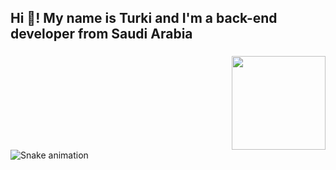 <h2 align="left">Hi 👋! My name is Turki and I'm a back-end developer from Saudi Arabia </h2>


###

<img align="right" height="150" src="https://i.imgflip.com/65efzo.gif"  />


<br clear="both">

<img src="https://raw.githubusercontent.com/maurodesouza/maurodesouza/output/snake.svg" alt="Snake animation" />

###
